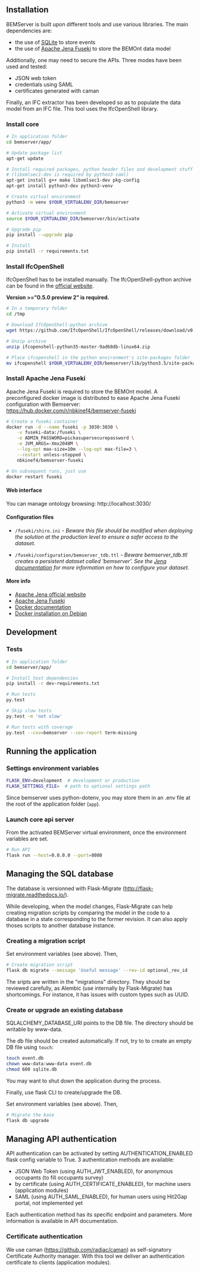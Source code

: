 ## Installation


BEMServer is built upon different tools and use various libraries. The main dependencies are:

- the use of [SQLite](https://www.sqlite.org/index.html) to store events
- the use of [Apache Jena Fuseki](https://jena.apache.org/index.html) to store the BEMOnt data model

Additionally, one may need to secure the APIs. Three modes have been used and tested:

- JSON web token
- credentials using SAML
- certificates generated with caman

Finally, an IFC extractor has been developed so as to populate the data model from an IFC file. This tool uses the IfcOpenShell library.


### Install core

```bash
# In application folder
cd bemserver/app/

# Update package list
apt-get update

# Install required packages, python header files and development stuff
# (libxmlsec1-dev is required by python3-saml)
apt-get install g++ make libxmlsec1-dev pkg-config
apt-get install python3-dev python3-venv

# Create virtual environment
python3 -m venv $YOUR_VIRTUALENV_DIR/bemserver

# Activate virtual environment
source $YOUR_VIRTUALENV_DIR/bemserver/bin/activate

# Upgrade pip
pip install --upgrade pip

# Install
pip install -r requirements.txt

```


### Install IfcOpenShell

IfcOpenShell has to be installed manually. The IfcOpenShell-python archive can be found in the [official website](http://ifcopenshell.org/python).

**Version >="0.5.0 preview 2" is required.**


```bash
# In a temporary folder
cd /tmp

# Download IfcOpenShell-python archive
wget https://github.com/IfcOpenShell/IfcOpenShell/releases/download/v0.5.0-preview2/ifcopenshell-python35-master-9ad68db-linux64.zip

# Unzip archive
unzip ifcopenshell-python35-master-9ad68db-linux64.zip

# Place ifcopenshell in the python environment's site-packages folder
mv ifcopenshell $YOUR_VIRTUALENV_DIR/bemserver/lib/python3.5/site-packages/
```


### Install Apache Jena Fuseki

Apache Jena Fuseki is required to store the BEMOnt model. A preconfigured docker image is distributed to ease Apache Jena Fuseki configuration with Bemserver:  https://hub.docker.com/r/nbkinef4/bemserver-fuseki

```bash
# Create a fuseki container
docker run -d --name fuseki -p 3030:3030 \
	-v fuseki-data:/fuseki \
	-e ADMIN_PASSWORD=pickasupersecurepassword \
    -e JVM_ARGS=-Xmx2048M \
    --log-opt max-size=10m --log-opt max-file=3 \
    --restart unless-stopped \
    nbkinef4/bemserver-fuseki

# On subsequent runs, just use
docker restart fuseki

```

#### Web interface

You can manage ontology browsing: http://localhost:3030/

#### Configuration files

- `/fuseki/shiro.ini` - *Beware this file should be modified when deploying the solution at the production level to ensure a safer access to the dataset.*

- `/fuseki/configuration/bemserver_tdb.ttl` - *Beware bemserver_tdb.ttl creates a persistent dataset called 'bemserver'. See the [Jena documentation](https://jena.apache.org/documentation/) for more information on how to configure your dataset.*

#### More info

- [Apache Jena official website](https://jena.apache.org/index.html)
- [Apache Jena Fuseki](https://jena.apache.org/documentation/fuseki2/index.html)
- [Docker documentation](https://docs.docker.com/)
- [Docker installation on Debian](https://docs.docker.com/install/linux/docker-ce/debian/)


<!--#### TODO: describe configuration to use inference rules-->



## Development


### Tests

```bash
# In application folder
cd bemserver/app/

# Install test dependencies
pip install -r dev-requirements.txt

# Run tests
py.test

# Skip slow tests
py.test -m 'not slow'

# Run tests with coverage
py.test --cov=bemserver --cov-report term-missing
```



## Running the application


### Settings environment variables

```bash
FLASK_ENV=development  # development or production
FLASK_SETTINGS_FILE=  # path to optional settings path
```

Since bemserver uses python-dotenv, you may store them in an .env file at the root of the application folder (`app`).


### Launch core api server

From the activated BEMServer virtual environment, once the environment variables are set.

```bash
# Run API
flask run --host=0.0.0.0 --port=8080
```



## Managing the SQL database


The database is versionned with Flask-Migrate (http://flask-migrate.readthedocs.io/).

While developing, when the model changes, Flask-Migrate can help creating
migration scripts by comparing the model in the code to a database in a state
corresponding to the former revision. It can also apply thoses scripts to
another database instance.


### Creating a migration script

Set environment variables (see above). Then,


```bash
# Create migration script
flask db migrate --message 'Useful message' --rev-id optional_rev_id
```

The sripts are written in the "migrations" directory. They should be reviewed
carefully, as Alembic (use internally by Flask-Migrate) has shortcomings.
For instance, it has issues with custom types such as UUID.


### Create or upgrade an existing database

SQLALCHEMY_DATABASE_URI points to the DB file. The directory should be writable by www-data.

The db file should be created automatically. If not, try to to create an empty DB file using `touch`:

```bash
touch event.db
chown www-data:www-data event.db
chmod 600 sqlite.db
```

You may want to shut down the application during the process.

Finally, use flask CLI to create/upgrade the DB.

Set environment variables (see above). Then,

```bash
# Migrate the base
flask db upgrade
```



## Managing API authentication


API authentication can be activated by setting AUTHENTICATION_ENABLED flask config variable to True.
3 authentication methods are available:
  - JSON Web Token (using AUTH_JWT_ENABLED), for anonymous occupants (to fill occupants survey)
  - by certificate (using AUTH_CERTIFICATE_ENABLED), for machine users (application modules)
  - SAML (using AUTH_SAML_ENABLED), for human users using Hit2Gap portal, not implemented yet

Each authentication method has its specific endpoint and parameters.
More information is available in API documentation.


### Certificate authentication

We use caman (https://github.com/radiac/caman) as self-signatory Certificate Authority manager.
With this tool we deliver an authentication certificate to clients (application modules).
